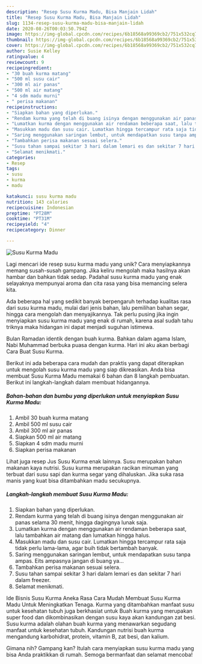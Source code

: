 ```yaml
---
description: "Resep Susu Kurma Madu, Bisa Manjain Lidah"
title: "Resep Susu Kurma Madu, Bisa Manjain Lidah"
slug: 1134-resep-susu-kurma-madu-bisa-manjain-lidah
date: 2020-08-26T00:03:50.794Z
image: https://img-global.cpcdn.com/recipes/6b18568a99369cb2/751x532cq70/susu-kurma-madu-foto-resep-utama.jpg
thumbnail: https://img-global.cpcdn.com/recipes/6b18568a99369cb2/751x532cq70/susu-kurma-madu-foto-resep-utama.jpg
cover: https://img-global.cpcdn.com/recipes/6b18568a99369cb2/751x532cq70/susu-kurma-madu-foto-resep-utama.jpg
author: Susie Kelley
ratingvalue: 4
reviewcount: 9
recipeingredient:
- "30 buah kurma matang"
- "500 ml susu cair"
- "300 ml air panas"
- "500 ml air matang"
- "4 sdm madu murni"
- " perisa makanan"
recipeinstructions:
- "Siapkan bahan yang diperlukan."
- "Rendam kurma yang telah di buang isinya dengan menggunakan air panas selama 30 menit, hingga dagingnya lunak saja."
- "Lumatkan kurma dengan menggunakan air rendaman beberapa saat, lalu tambahkan air matang dan lumatkan hingga halus."
- "Masukkan madu dan susu cair. Lumatkan hingga tercampur rata saja tidak perlu lama-lama, agar buih tidak bertambah banyak."
- "Saring menggunakan saringan lembut, untuk mendapatkan susu tanpa ampas. Eits ampasnya jangan di buang ya..."
- "Tambahkan perisa makanan sesuai selera."
- "Susu tahan sampai sekitar 3 hari dalam lemari es dan sekitar 7 hari dalam freezer."
- "Selamat menikmati."
categories:
- Resep
tags:
- susu
- kurma
- madu

katakunci: susu kurma madu 
nutrition: 143 calories
recipecuisine: Indonesian
preptime: "PT28M"
cooktime: "PT31M"
recipeyield: "4"
recipecategory: Dinner

---
```



![Susu Kurma Madu](https://img-global.cpcdn.com/recipes/6b18568a99369cb2/751x532cq70/susu-kurma-madu-foto-resep-utama.jpg)

Lagi mencari ide resep susu kurma madu yang unik? Cara menyiapkannya memang susah-susah gampang. Jika keliru mengolah maka hasilnya akan hambar dan bahkan tidak sedap. Padahal susu kurma madu yang enak selayaknya mempunyai aroma dan cita rasa yang bisa memancing selera kita.

Ada beberapa hal yang sedikit banyak berpengaruh terhadap kualitas rasa dari susu kurma madu, mulai dari jenis bahan, lalu pemilihan bahan segar, hingga cara mengolah dan menyajikannya. Tak perlu pusing jika ingin menyiapkan susu kurma madu yang enak di rumah, karena asal sudah tahu triknya maka hidangan ini dapat menjadi suguhan istimewa.

Bulan Ramadan identik dengan buah kurma. Bahkan dalam agama Islam, Nabi Muhammad berbuka puasa dengan kurma. Hari ini aku akan berbagi Cara Buat Susu Kurma.


Berikut ini ada beberapa cara mudah dan praktis yang dapat diterapkan untuk mengolah susu kurma madu yang siap dikreasikan. Anda bisa membuat Susu Kurma Madu memakai 6 bahan dan 8 langkah pembuatan. Berikut ini langkah-langkah dalam membuat hidangannya.

<!--inarticleads1-->

##### Bahan-bahan dan bumbu yang diperlukan untuk menyiapkan Susu Kurma Madu:

1. Ambil 30 buah kurma matang
1. Ambil 500 ml susu cair
1. Ambil 300 ml air panas
1. Siapkan 500 ml air matang
1. Siapkan 4 sdm madu murni
1. Siapkan  perisa makanan


Lihat juga resep Jus Susu Kurma enak lainnya. Susu merupakan bahan makanan kaya nutrisi. Susu kurma merupakan racikan minuman yang terbuat dari susu sapi dan kurma segar yang dihaluskan. Jika suka rasa manis yang kuat bisa ditambahkan madu secukupnya. 

<!--inarticleads2-->

##### Langkah-langkah membuat Susu Kurma Madu:

1. Siapkan bahan yang diperlukan.
1. Rendam kurma yang telah di buang isinya dengan menggunakan air panas selama 30 menit, hingga dagingnya lunak saja.
1. Lumatkan kurma dengan menggunakan air rendaman beberapa saat, lalu tambahkan air matang dan lumatkan hingga halus.
1. Masukkan madu dan susu cair. Lumatkan hingga tercampur rata saja tidak perlu lama-lama, agar buih tidak bertambah banyak.
1. Saring menggunakan saringan lembut, untuk mendapatkan susu tanpa ampas. Eits ampasnya jangan di buang ya...
1. Tambahkan perisa makanan sesuai selera.
1. Susu tahan sampai sekitar 3 hari dalam lemari es dan sekitar 7 hari dalam freezer.
1. Selamat menikmati.


Ide Bisnis Susu Kurma Aneka Rasa Cara Mudah Membuat Susu Kurma Madu Untuk Meningkatkan Tenaga. Kurma yang ditambahkan manfaat susu untuk kesehatan tubuh juga berkhasiat untuk Buah kurma yang merupakan super food dan dikombinasikan dengan susu kaya akan kandungan zat besi. Susu kurma adalah olahan buah kurma yang menawarkan segudang manfaat untuk kesehatan tubuh. Kandungan nutrisi buah kurma mengandung karbohidrat, protein, vitamin B, zat besi, dan kalium. 

Gimana nih? Gampang kan? Itulah cara menyiapkan susu kurma madu yang bisa Anda praktikkan di rumah. Semoga bermanfaat dan selamat mencoba!
